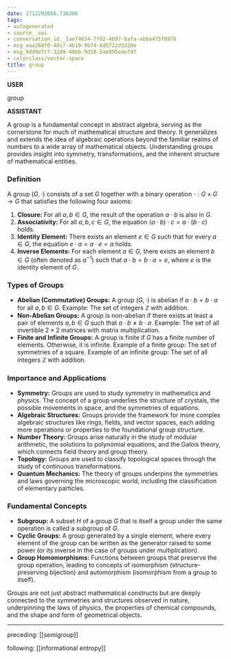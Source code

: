 ```yaml
---
date: 1712292056.736306
tags:
- autogenerated
- source__oai
- conversation_id__5ae74654-7f02-4b97-8afa-ab8a475f0978
- msg_aaa268f0-40c7-4b10-9b74-8d5722d3320e
- msg_9dd9e7c7-32d9-40bb-9d10-5ae095e4efdf
- colorclass/vector-space
title: group
---
```


**USER**

group


**ASSISTANT**

A group is a fundamental concept in abstract algebra, serving as the cornerstone for much of mathematical structure and theory. It generalizes and extends the idea of algebraic operations beyond the familiar realms of numbers to a wide array of mathematical objects. Understanding groups provides insight into symmetry, transformations, and the inherent structure of mathematical entities.

### Definition

A group $(G, \cdot)$ consists of a set $G$ together with a binary operation $\cdot : G \times G \rightarrow G$ that satisfies the following four axioms:

1. **Closure:** For all $a, b \in G$, the result of the operation $a \cdot b$ is also in $G$.
2. **Associativity:** For all $a, b, c \in G$, the equation $(a \cdot b) \cdot c = a \cdot (b \cdot c)$ holds.
3. **Identity Element:** There exists an element $e \in G$ such that for every $a \in G$, the equation $e \cdot a = a \cdot e = a$ holds.
4. **Inverse Elements:** For each element $a \in G$, there exists an element $b \in G$ (often denoted as $a^{-1}$) such that $a \cdot b = b \cdot a = e$, where $e$ is the identity element of $G$.

### Types of Groups

- **Abelian (Commutative) Groups:** A group $(G, \cdot)$ is abelian if $a \cdot b = b \cdot a$ for all $a, b \in G$. Example: The set of integers $\mathbb{Z}$ with addition.
- **Non-Abelian Groups:** A group is non-abelian if there exists at least a pair of elements $a, b \in G$ such that $a \cdot b \neq b \cdot a$. Example: The set of all invertible $2 \times 2$ matrices with matrix multiplication.
- **Finite and Infinite Groups:** A group is finite if $G$ has a finite number of elements. Otherwise, it is infinite. Example of a finite group: The set of symmetries of a square. Example of an infinite group: The set of all integers $\mathbb{Z}$ with addition.

### Importance and Applications

- **Symmetry:** Groups are used to study symmetry in mathematics and physics. The concept of a group underlies the structure of crystals, the possible movements in space, and the symmetries of equations.
- **Algebraic Structures:** Groups provide the framework for more complex algebraic structures like rings, fields, and vector spaces, each adding more operations or properties to the foundational group structure.
- **Number Theory:** Groups arise naturally in the study of modular arithmetic, the solutions to polynomial equations, and the Galois theory, which connects field theory and group theory.
- **Topology:** Groups are used to classify topological spaces through the study of continuous transformations.
- **Quantum Mechanics:** The theory of groups underpins the symmetries and laws governing the microscopic world, including the classification of elementary particles.

### Fundamental Concepts

- **Subgroup:** A subset $H$ of a group $G$ that is itself a group under the same operation is called a subgroup of $G$.
- **Cyclic Groups:** A group generated by a single element, where every element of the group can be written as the generator raised to some power (or its inverse in the case of groups under multiplication).
- **Group Homomorphisms:** Functions between groups that preserve the group operation, leading to concepts of isomorphism (structure-preserving bijection) and automorphism (isomorphism from a group to itself).

Groups are not just abstract mathematical constructs but are deeply connected to the symmetries and structures observed in nature, underpinning the laws of physics, the properties of chemical compounds, and the shape and form of geometrical objects.


---

preceding: [[semigroup]]  


following: [[informational entropy]]
